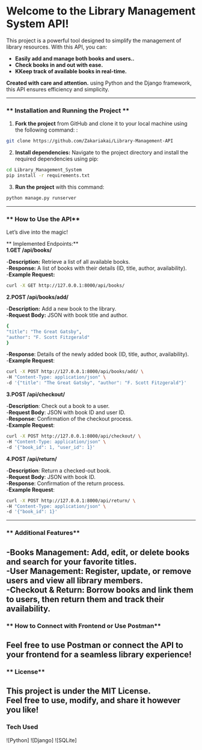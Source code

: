 #  Welcome to the Library Management System API! 

This project is a powerful tool designed to simplify the management of library resources. With this API, you can:

- **Easily add and manage both books and users..**
- **Check books in and out with ease.**
- **KKeep track of available books in real-time.**

 **Created with care and attention.** using Python and the Django framework, this API ensures efficiency and simplicity. 

---

### ** Installation and Running the Project **

1. **Fork the project** from GitHub and clone it to your local machine using the following command: :
```bash
git clone https://github.com/Zakariakai/Library-Management-API
```
   
2. **Install dependencies:** Navigate to the project directory and install the required dependencies using pip:
```bash 
cd Library_Management_System
pip install -r requirements.txt
```

3. **Run the project** with this command:
```bash
python manage.py runserver
```

---
### ** How to Use the API**

Let’s dive into the magic! 

 ** Implemented Endpoints:**<br/>
**1.GET /api/books/**
  
  -**Description:** Retrieve a list of all available books.<br/>
  -**Response:** A list of books with their details (ID, title, author, availability).<br/>
  -**Example Request:**
  
  ```bash
  curl -X GET http://127.0.0.1:8000/api/books/
  ```
**2.POST /api/books/add/**

  -**Description:** Add a new book to the library.<br/>
  -**Request Body:** JSON with book title and author.
  ```bash
  {
  "title": "The Great Gatsby",
  "author": "F. Scott Fitzgerald"
  }
```
  -**Response**: Details of the newly added book (ID, title, author, availability).<br/>
  -**Example Request**:
  ```bash
  curl -X POST http://127.0.0.1:8000/api/books/add/ \
-H "Content-Type: application/json" \
-d '{"title": "The Great Gatsby", "author": "F. Scott Fitzgerald"}'
```
**3.POST /api/checkout/**

  -**Description**: Check out a book to a user.<br/>
  -**Request Body**: JSON with book ID and user ID.<br/>
  -**Response**: Confirmation of the checkout process.<br/>
  -**Example Request**:
  
  ```bash
  curl -X POST http://127.0.0.1:8000/api/checkout/ \
-H "Content-Type: application/json" \
-d '{"book_id": 1, "user_id": 1}'
```
**4.POST /api/return/**

  -**Description**: Return a checked-out book.<br/>
  -**Request Body**: JSON with book ID.<br/>
  -**Response**: Confirmation of the return process.<br/>
  -**Example Request**:

  ```bash 
  curl -X POST http://127.0.0.1:8000/api/return/ \
-H "Content-Type: application/json" \
-d '{"book_id": 1}'
```
---
### ** Additional Features**
  -**Books Management**: Add, edit, or delete books and search for your favorite titles.<br/>
  -**User Management**: Register, update, or remove users and view all library members.<br/>
  -**Checkout & Return**: Borrow books and link them to users, then return them and track their availability.<br/>
---
### ** How to Connect with Frontend or Use Postman**
Feel free to use Postman or connect the API to your frontend for a seamless library experience! 
---
### ** License**
This project is under the **MIT License**.  
Feel free to **use**, **modify**, and **share** it however you like! 
---
### **Tech Used**
![Python]
![Django]
![SQLite]
